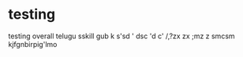 # testing
testing overall telugu sskill gub
k  s'sd ' dsc 'd c'  /,?zx  zx ;mz z smcsm kjfgnbirpig'lmo
